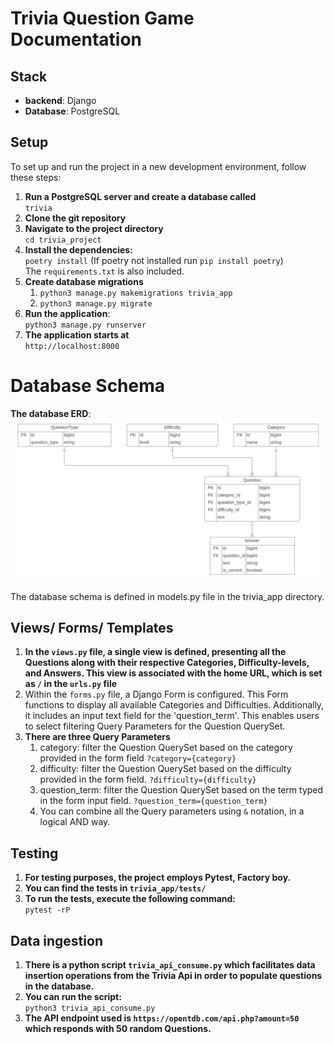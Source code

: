 # Trivia Question Game Documentation

## Stack

- **backend**: Django
- **Database**: PostgreSQL

## Setup

To set up and run the project in a new development environment, follow these steps:

1. **Run a PostgreSQL server and create a database called** <br> ```trivia```
2. **Clone the git repository**
3. **Navigate to the project directory** <br> ```cd trivia_project```
4. **Install the dependencies:**<br>```poetry install``` (If poetry not installed run ```pip install poetry```) <br>
   The ```requirements.txt``` is also included.
5. **Create database migrations**
    1. ```python3 manage.py makemigrations trivia_app```
    2. ```python3 manage.py migrate```
6. **Run the application**: <br> ```python3 manage.py runserver```
7. **The application starts at** <br>`http://localhost:8000`

# Database Schema

**The database ERD**: <br>
![ERD](db_erd.png)

The database schema is defined in models.py file in the trivia_app directory.

## Views/ Forms/ Templates

1. **In the `views.py` file, a single view is defined, presenting all the Questions along with their respective
   Categories, Difficulty-levels, and Answers. This view is associated with the home URL, which is set as `/` in
   the `urls.py` file**
2. Within the `forms.py` file, a Django Form is configured. This Form functions to display all available Categories and
   Difficulties. Additionally, it includes an input text field for the 'question_term'. This enables users to select
   filtering Query Parameters for the Question QuerySet.
3. **There are three Query Parameters**
    1. category: filter the Question QuerySet based on the category provided in the form
       field ```?category={category}```
    2. difficulty: filter the Question QuerySet based on the difficulty provided in the form
       field. ```?difficulty={difficulty}```
    3. question_term: filter the Question QuerySet based on the term typed in the form input
       field. ```?question_term={question_term}```
    4. You can combine all the Query parameters using ```&``` notation, in a logical AND way.

## Testing

1. **For testing purposes, the project employs Pytest, Factory boy.**
2. **You can find the tests in `trivia_app/tests/`**
3. **To run the tests, execute the following command:** <br> ```pytest -rP```

## Data ingestion

1. **There is a python script `trivia_api_consume.py` which facilitates data insertion operations from the Trivia Api in
   order to populate questions in the database.**
2. **You can run the script:** <br>```python3 trivia_api_consume.py```
3. **The API endpoint used is `https://opentdb.com/api.php?amount=50` which responds with 50 random Questions.**

